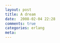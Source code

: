 ```yaml
---
layout: post
title: A dream
date:  2008-02-04 22:28
comments: true
categories: erlang
meta: 
---
```

